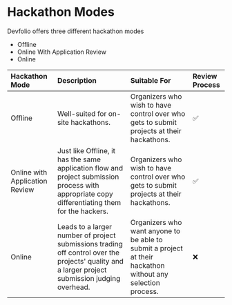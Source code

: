 # Hackathon Modes

Devfolio offers three different hackathon modes 

* Offline
* Online With Application Review
* Online

| Hackathon Mode | Description | Suitable For | Review Process |
| :--- | :--- | :--- | :--- |
| Offline | Well-suited for on-site hackathons. | Organizers who wish to have control over who gets to submit projects at their hackathons. | ✅ |
| Online with Application Review | Just like Offline, it has the same application flow and project submission process with appropriate copy differentiating them for the hackers. | Organizers who wish to have control over who gets to submit projects at their hackathons. | ✅ |
| Online | Leads to a larger number of project submissions trading off control over the projects' quality and a larger project submission judging overhead. | Organizers who want anyone to be able to submit a project at their hackathon without any selection process. | ❌ |

